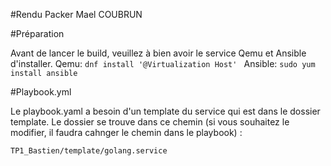#Rendu Packer Mael COUBRUN

#Préparation

Avant de lancer le build, veuillez à bien avoir le service Qemu et Ansible d'installer.
Qemu: ``dnf install '@Virtualization Host' ``
Ansible: ``sudo yum install ansible ``

#Playbook.yml

Le playbook.yaml a besoin d'un template du service qui est dans le dossier template. Le dossier se trouve dans ce chemin (si vous souhaitez le modifier, il faudra cahnger le chemin dans le playbook) :

`` TP1_Bastien/template/golang.service ``


